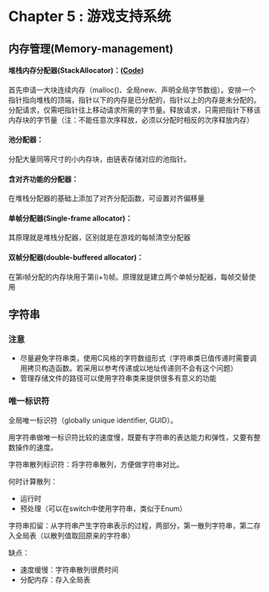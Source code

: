 # Chapter 5 : 游戏支持系统

## 内存管理\(Memory-management\)

#### 堆栈内存分配器\(StackAllocator\)：([Code](Game-Engine-Architecture/Memory-management/StackAllocator.cpp))

首先申请一大块连续内存（malloc\(\)、全局new、声明全局字节数组）。安排一个指针指向堆栈的顶端，指针以下的内存是已分配的，指针以上的内存是未分配的。分配请求，仅需吧指针往上移动请求所需的字节量。释放请求，只需把指针下移该内存块的字节量（注：不能任意次序释放，必须以分配时相反的次序释放内存）

#### 池分配器：

分配大量同等尺寸的小内存块，由链表存储对应的池指针。

#### 含对齐功能的分配器：

在堆栈分配器的基础上添加了对齐分配函数，可设置对齐偏移量

#### 单帧分配器\(Single-frame allocator\)：

其原理就是堆栈分配器，区别就是在游戏的每帧清空分配器

#### 双帧分配器\(double-buffered allocator\)：

在第i帧分配的内存块用于第\(i+1\)帧。原理就是建立两个单帧分配器，每帧交替使用

## 字符串

### 注意

* 尽量避免字符串类，使用C风格的字符数组形式（字符串类已值传递时需要调用拷贝构造函数。若采用以参考传递或以地址传递则不会有这个问题）
* 管理存储文件的路径可以使用字符串类来提供很多有意义的功能

### 唯一标识符

全局唯一标识符（globally unique identifier, GUID）。

用字符串做唯一标识符比较的速度慢，既要有字符串的表达能力和弹性，又要有整数操作的速度。

字符串散列标识符：将字符串散列，方便做字符串对比。

何时计算散列：

* 运行时
* 预处理（可以在switch中使用字符串，类似于Enum）

字符串扣留：从字符串产生字符串表示的过程，两部分，第一散列字符串，第二存入全局表（以散列值取回原来的字符串）

缺点：

* 速度缓慢：字符串散列很费时间
* 分配内存：存入全局表


